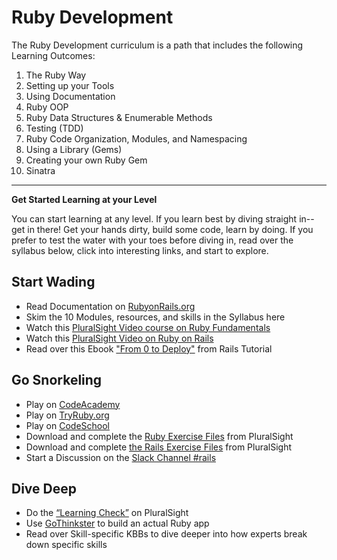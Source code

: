 # Ruby Development

The Ruby Development curriculum is a path that includes the following Learning Outcomes:

1. The Ruby Way
2. Setting up your Tools
3. Using Documentation
4. Ruby OOP
5. Ruby Data Structures & Enumerable Methods
6. Testing (TDD) 
7. Ruby Code Organization, Modules, and Namespacing
8. Using a Library (Gems)
9. Creating your own Ruby Gem
10. Sinatra

--- 

**Get Started Learning at your Level**

You can start learning at any level. If you learn best by diving straight in-- get in there! Get your hands dirty, build some code, learn by doing. If you prefer to test the water with your toes before diving in, read over the syllabus below, click into interesting links, and start to explore.


## Start Wading
- Read Documentation on [RubyonRails.org](http://rubyonrails.org/)
- Skim the 10 Modules, resources, and skills in the Syllabus here
- Watch this [PluralSight Video course on Ruby Fundamentals](https://app.pluralsight.com/library/courses/ruby-fundamentals/table-of-contents)
- Watch this [PluralSight Video on Ruby on Rails](https://app.pluralsight.com/library/courses/ruby-rails-4-getting-started/table-of-contents) 
- Read over this Ebook ["From 0 to Deploy"](https://www.railstutorial.org/book/beginning) from Rails Tutorial
 
## Go Snorkeling
- Play on [CodeAcademy](https://www.codecademy.com/learn/learn-ruby)
- Play on [TryRuby.org](http://tryruby.org/levels/1/challenges/0)
- Play on [CodeSchool](https://www.codeschool.com/learn/ruby)
- Download and complete the [Ruby Exercise Files](https://app.pluralsight.com/library/courses/ruby-fundamentals/exercise-files) from PluralSight
- Download and complete [the Rails Exercise Files](https://app.pluralsight.com/library/courses/ruby-rails-4-getting-started/exercise-files) from PluralSight
- Start a Discussion on the [Slack Channel #rails](https://andela.slack.com/messages/C03GQQWHU/)

## Dive Deep
- Do the [“Learning Check”](https://app.pluralsight.com/library/courses/ruby-rails-4-getting-started/learning-check) on PluralSight
- Use [GoThinkster](https://github.com/gothinkster/rails-realworld-example-app) to build an actual Ruby app
- Read over Skill-specific KBBs to dive deeper into how experts break down specific skills
